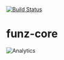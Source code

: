 [![Build Status](https://travis-ci.org/yannrichet/jmathplot.png)](https://travis-ci.org/Funz/funz-core)

# funz-core


![Analytics](https://ga-beacon.appspot.com/UA-109580-20/funz-core)
